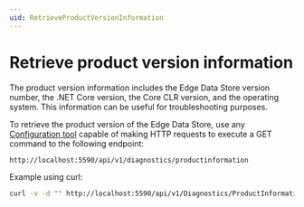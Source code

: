 ```yaml
---
uid: RetrieveProductVersionInformation
---
```


# Retrieve product version information

The product version information includes the Edge Data Store version number, the .NET Core version, the Core CLR version, and the operating system. This information can be useful for troubleshooting purposes.

To retrieve the product version of the Edge Data Store, use any [Configuration tool](xref:ConfigurationTools) capable of making HTTP requests to execute a GET command to the following endpoint:

  ```http
  http://localhost:5590/api/v1/diagnostics/productinformation
  ```

  Example using curl:

  ```bash
  curl -v -d "" http://localhost:5590/api/v1/Diagnostics/ProductInformation
  ```
